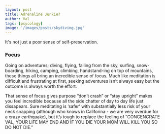 ```yaml
---
layout: post
title: Adrenaline Junkie?
author: Val
tags: [psycology]
image: '/images/posts/skydiving.jpg'
---
```


It's not just a poor sense of self-preservation.

### Focus

Going on adventures; diving, flying, falling from the sky, surfing, snow-boarding, hiking, camping, climbing, handstand-ing on top of mountains, these things all bring an incredible sense of focus. Much like meditation is difficult and frustrating at first, seeking adventures isn’t always easy but the outcome is always worth the effort.

That sense of focus gives purpose “don’t crash” or “stay upright” makes you feel incredible because all the side chatter of day to day life just dissapears. Sure meditating is ‘safer’ with substantially less risk of your neck snapping (although who knows in Califorina - we are very overdue for a crazy earthquake), but it’s tough to replace the feeling of “CONCENCRATE VAL, YOUR LIFE MAY END AND IF YOU DIE YOUR MOM WILL KILL YOU SO DO NOT DIE.”

